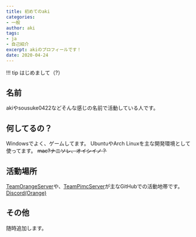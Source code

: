 ```yaml
---
title: 初めてのaki
categories:
- 一般
author: aki
tags:
- ja
- 自己紹介
excerpt: akiのプロフィールです！
date: 2020-04-24
---
```


<!-- markdownlint-disable MD033 -->

<!-- more -->

!!! tip
    はじめまして（?）


<!-- toc -->

## 名前

akiやsousuke0422などそんな感じの名前で活動している人です。

## 何してるの？

Windowsでよく、ゲームしてます。
UbuntuやArch Linuxを主な開発環境として使ってます。
~~mac?ナニソレ、オイシイノ？~~

## 活動場所

[TeamOrangeServer](https://github.com/TeamOrangeServer)や、[TeamPimcServer](https://github.com/TeamPimcServer)が主なGitHubでの活動地帯です。
[Discord(Orange)](https://discord.gg/3F4r97p)

## その他

随時追加します。

